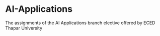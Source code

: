 # AI-Applications
The assignments of the AI Applications branch elective offered by ECED Thapar University
